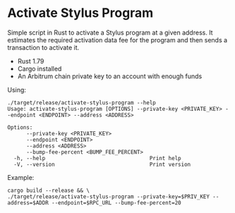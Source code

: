 # Activate Stylus Program

Simple script in Rust to activate a Stylus program at a given address.
It estimates the required activation data fee for the program and then sends a transaction
to activate it.

- Rust 1.79
- Cargo installed
- An Arbitrum chain private key to an account with enough funds

Using:

```
./target/release/activate-stylus-program --help
Usage: activate-stylus-program [OPTIONS] --private-key <PRIVATE_KEY> --endpoint <ENDPOINT> --address <ADDRESS>

Options:
      --private-key <PRIVATE_KEY>            
      --endpoint <ENDPOINT>                  
      --address <ADDRESS>                    
      --bump-fee-percent <BUMP_FEE_PERCENT>  
  -h, --help                                 Print help
  -V, --version                              Print version
```

Example:

```
cargo build --release && \
./target/release/activate-stylus-program --private-key=$PRIV_KEY --address=$ADDR --endpoint=$RPC_URL --bump-fee-percent=20
```


